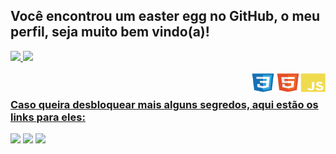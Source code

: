 ## Você encontrou um easter egg no GitHub, o meu perfil, seja muito bem vindo(a)!

 <div>
   <a href="https://github.com/gabs-vicente">
   <img height="159em" src="https://github-readme-stats.vercel.app/api?username=gabs-vicente&show_icons=true&theme=dracula&include_all_commits=true&count_private=true"/>
   <img height="155em" src="https://github-readme-stats.vercel.app/api/top-langs/?username=gabs-vicente&layout=compact&langs_count=6&theme=dracula"/>

</div>
<div style="display: inline_block"><br>
  <img align="right" alt="Js" height="30" width="40" src="https://raw.githubusercontent.com/devicons/devicon/master/icons/javascript/javascript-plain.svg">
  <img align="right" alt="HTML" height="30" width="40" src="https://raw.githubusercontent.com/devicons/devicon/master/icons/html5/html5-original.svg">
  <img align="right" alt="CSS" height="30" width="40" src="https://raw.githubusercontent.com/devicons/devicon/master/icons/css3/css3-original.svg">
</div>
 
 <br>
 
  ### Caso queira desbloquear mais alguns segredos, aqui estão os links para eles:
 
  <a href="https://instagram.com/aquelevicentee" target="_blank"><img src="https://img.shields.io/badge/-Instagram-%23E4405F?style=for-the-badge&logo=instagram&logoColor=white" target="_blank"></a>
  <a href = "mailto:gabsvicente7@gmail.com"><img src="https://img.shields.io/badge/-Gmail-%23333?style=for-the-badge&logo=gmail&logoColor=white" target="_blank"></a>
  <a href="https://www.linkedin.com/in/gabriel-vicente-8269bb234/" target="_blank"><img src="https://img.shields.io/badge/-LinkedIn-%230077B5?style=for-the-badge&logo=linkedin&logoColor=white" target="_blank"></a> 
 
  <!--![Snake animation](https://github.com/gabs-vicente/gabs-vicente/blob/output/github-contribution-grid-snake.svg)->


</div>
